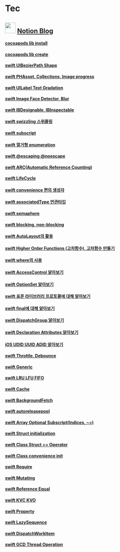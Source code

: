 # Tec

## <a href="https://www.notion.so/pikachu987/Study-848fed3b628943bb945734c3ffe82d16"><img src="https://www.notion.so/images/favicon.ico" width="35px;"></a> [Notion Blog](https://www.notion.so/pikachu987/Study-848fed3b628943bb945734c3ffe82d16)

#### [cocoapods lib install](https://www.notion.so/pikachu987/Libaray-Install-567144882f14460aade08af59284740a)
#### [cocoapods lib create](https://www.notion.so/pikachu987/Library-Create-fb00cc6dee8342579b6e795f60f4d22b)
#### [swift UIBezierPath Shape](https://www.notion.so/pikachu987/UIBezierPath-Shape-80843bff46e5407c949d6b880518d670)
#### [swift PHAsset, Collections, Image progress](https://www.notion.so/pikachu987/PHAsset-ba2e4b2318cc4c339dc86c8aeea3c714)
#### [swift UILabel Text Gradation](https://www.notion.so/pikachu987/Text-Gradation-60f6f084fab14475bcb466cf89d83078)
#### [swift Image Face Detector, Blur](https://www.notion.so/pikachu987/Image-Face-Detector-4918efff89164e38998eefe5870f35ad)
#### [swift IBDesignable, IBInspectable](https://www.notion.so/pikachu987/IBDesignable-IBInspectable-998cedbe8eb8401b9e189247b5b60e84)
#### [swift swizzling 스위즐링](https://www.notion.so/pikachu987/Swizzling-60eb4c7af174426b88338608a072c353)
#### [swift subscript](https://www.notion.so/pikachu987/Subscript-7ef5bdddf39e412685b5204c6fd4c249)
#### [swift 열거형 enumeration](https://www.notion.so/pikachu987/Enumeration-2f28212ef645467c8027f1e0c7a00162)
#### [swift @escaping @noescape](https://www.notion.so/pikachu987/Escaping-noescaping-3df1c313224b4732842b9cdcd93c0ff5)
#### [swift ARC(Automatic Reference Counting)](https://www.notion.so/pikachu987/ARC-Automatic-Reference-Counting-826c6bf8e2a046a884c3f9a63d99788a)
#### [swift LifeCycle](https://www.notion.so/pikachu987/LifeCycle-0f28b79f7d4242c3888750445c981778)
#### [swift convenience 편의 생성자](https://www.notion.so/pikachu987/Convenience-init-e281c16562a3421aa25b2895b9a507cf)
#### [swift associatedType 연관타입](https://www.notion.so/pikachu987/AssociatedType-10a59eeab738446b942d32e54c67e8e3)
#### [swift semaphore](https://www.notion.so/pikachu987/Semaphore-1ea293681b204350b8266def1456b313)
#### [swift blocking, non-blocking](https://www.notion.so/pikachu987/Blocking-Non-blocking-887f501f067d4a06a0fab7b9495ec2bd)
#### [swift AutoLayout의 활용](https://www.notion.so/pikachu987/AutoLayout-d32daa687fd04315b11647b9c8dfb773)
#### [swift Higher Order Functions (고차함수), 고차함수 만들기](https://www.notion.so/pikachu987/Higher-Order-Functions-444f549186b4475098ba656ba441b2fb)
#### [swift where의 사용](https://www.notion.so/pikachu987/where-Keyword-ce0a005b04004241b4b21a73feb0feb9)
#### [swift AccessControl 알아보기](https://www.notion.so/pikachu987/AccessControl-dcac6d1243dd48a09815b2db748cc6e2)
#### [swift OptionSet 알아보기](https://www.notion.so/pikachu987/OptionSet-245c80c696cc47e09011c617e63c899b)
#### [swift 표준 라이브러리 프로토콜에 대해 알아보기](https://www.notion.so/pikachu987/Standard-Library-Protocol-c5e8fe314e1947c09bf0f5bd1e70ad04)
#### [swift final에 대해 알아보기](https://www.notion.so/pikachu987/final-Keyword-70067a09fcda424599323638000bf240)
#### [swift DispatchGroup 알아보기](https://www.notion.so/pikachu987/DispatchGroup-bb7970004845440e8658540080cf8c5d)
#### [swift Declaration Attributes 알아보기](https://www.notion.so/pikachu987/Declaration-Attributes-3970299595da4b85908d4354e25f625e)
#### [iOS UDID UUID ADID 알아보기](https://www.notion.so/pikachu987/UDID-UUID-ADID-463cd7fd72114d6b8ccd800809265dde)
#### [swift Throttle, Debounce](https://www.notion.so/pikachu987/Throttle-Debounce-005215de9cfc4574b49f43479c9fb46b)
#### [swift Generic](https://www.notion.so/pikachu987/Generic-3cd14ee1d4454343a223926241b8461e)
#### [swift LRU LFU FIFO](https://www.notion.so/pikachu987/LRU-LFU-FIFO-44f8be48dc8449d6b9fba53937e7119d)
#### [swift Cache](https://www.notion.so/pikachu987/Cache-af5b4c0b99e443899cd8e13ccf6c3022)
#### [swift BackgroundFetch](https://www.notion.so/pikachu987/BackgroundFetch-4625f2b52cef47f19aa85ef5dd78a229)
#### [swift autoreleasepool](https://www.notion.so/pikachu987/autoreleasepool-6881ac755a4d456f83b3296cf2533dba)
#### [swift Array Optional Subscript(Indices, ~=)](https://www.notion.so/pikachu987/Array-Optional-Subscript-Indices-0803de67fd2344168dbb484f1df426e0)
#### [swift Struct initialization](https://www.notion.so/pikachu987/Struct-initialization-0027d74f5ae94ef7a97ad91ce3163cfd)
#### [swift Class Struct == Operator](https://www.notion.so/pikachu987/Class-Struct-Operator-baaf2bfac5284461a842531fa0f7f94b)
#### [swift Class convenience init](https://www.notion.so/pikachu987/Class-convenience-init-8ddc71314e2b41a78962e1dd76ae8ccf)
#### [swift Require](https://www.notion.so/pikachu987/Require-97b54432955a426c8ac244abfde9156e)
#### [swift Mutating](https://www.notion.so/pikachu987/Struct-Mutating-47445dd12fce4ce7bb7f383f4b555882)
#### [swift Reference Equal](https://www.notion.so/pikachu987/Reference-Equal-52b059a3f3aa4470b7d6c2db56fdda12)
#### [swift KVC KVO](https://www.notion.so/pikachu987/KVC-KVO-dcc372b1ec2c4581b61ef4686de544ff)
#### [swift Property](https://www.notion.so/pikachu987/Property-efcb590486e2484c955f3f0f27dd2ea9)
#### [swift LazySequence](https://www.notion.so/pikachu987/LazySequence-a9623fb314ef4cc8a92331923c96da00)
#### [swift DispatchWorkItem](https://www.notion.so/pikachu987/DispatchWorkItem-5364275f45bc41baa28b7fdddf16fc6d)
#### [swift GCD Thread Operation](https://www.notion.so/pikachu987/GCD-Thread-Operation-0c059add813b46e4bc2ddf44baf9abda)

